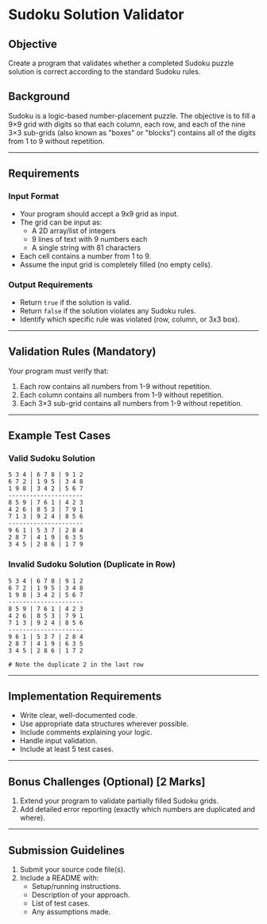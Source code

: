 # Sudoku Solution Validator

## Objective
Create a program that validates whether a completed Sudoku puzzle solution is correct according to the standard Sudoku rules.

## Background
Sudoku is a logic-based number-placement puzzle. The objective is to fill a 9×9 grid with digits so that each column, each row, and each of the nine 3×3 sub-grids (also known as "boxes" or "blocks") contains all of the digits from 1 to 9 without repetition.

---

## Requirements

### Input Format
- Your program should accept a 9x9 grid as input.
- The grid can be input as:
  - A 2D array/list of integers
  - 9 lines of text with 9 numbers each
  - A single string with 81 characters
- Each cell contains a number from 1 to 9.
- Assume the input grid is completely filled (no empty cells).

### Output Requirements
- Return `true` if the solution is valid.
- Return `false` if the solution violates any Sudoku rules.
- Identify which specific rule was violated (row, column, or 3x3 box).

---

## Validation Rules (Mandatory)
Your program must verify that:
1. Each row contains all numbers from 1-9 without repetition.
2. Each column contains all numbers from 1-9 without repetition.
3. Each 3×3 sub-grid contains all numbers from 1-9 without repetition.

---

## Example Test Cases

### Valid Sudoku Solution
```
5 3 4 | 6 7 8 | 9 1 2
6 7 2 | 1 9 5 | 3 4 8
1 9 8 | 3 4 2 | 5 6 7
---------------------
8 5 9 | 7 6 1 | 4 2 3
4 2 6 | 8 5 3 | 7 9 1
7 1 3 | 9 2 4 | 8 5 6
---------------------
9 6 1 | 5 3 7 | 2 8 4
2 8 7 | 4 1 9 | 6 3 5
3 4 5 | 2 8 6 | 1 7 9
```

### Invalid Sudoku Solution (Duplicate in Row)
```
5 3 4 | 6 7 8 | 9 1 2
6 7 2 | 1 9 5 | 3 4 8
1 9 8 | 3 4 2 | 5 6 7
---------------------
8 5 9 | 7 6 1 | 4 2 3
4 2 6 | 8 5 3 | 7 9 1
7 1 3 | 9 2 4 | 8 5 6
---------------------
9 6 1 | 5 3 7 | 2 8 4
2 8 7 | 4 1 9 | 6 3 5
3 4 5 | 2 8 6 | 1 7 2 

# Note the duplicate 2 in the last row
```

---

## Implementation Requirements
- Write clear, well-documented code.
- Use appropriate data structures wherever possible.
- Include comments explaining your logic.
- Handle input validation.
- Include at least 5 test cases.

---

## Bonus Challenges (Optional) [2 Marks]
1. Extend your program to validate partially filled Sudoku grids.
2. Add detailed error reporting (exactly which numbers are duplicated and where).

---

## Submission Guidelines
1. Submit your source code file(s).
2. Include a README with:
   - Setup/running instructions.
   - Description of your approach.
   - List of test cases.
   - Any assumptions made.

